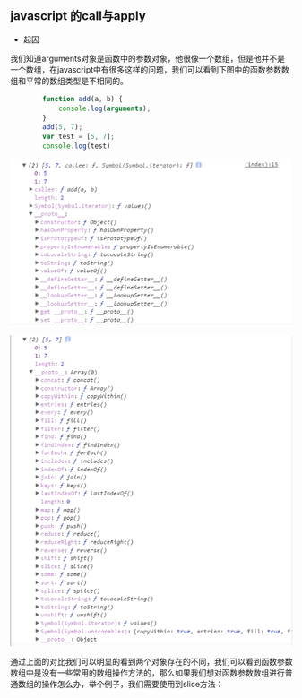 ## javascript 的call与apply

- 起因

我们知道arguments对象是函数中的参数对象，他很像一个数组，但是他并不是一个数组，在javascript中有很多这样的问题，我们可以看到下图中的函数参数数组和平常的数组类型是不相同的。

````javascript
        function add(a, b) {
            console.log(arguments);
        }
        add(5, 7);
        var test = [5, 7];
        console.log(test)
````

![此处显示的是如何设置的图片](/img/javascript/arguments.png)

![此处显示的是如何设置的图片](/img/javascript/array.png)

通过上面的对比我们可以明显的看到两个对象存在的不同，我们可以看到函数参数数组中是没有一些常用的数组操作方法的，那么如果我们想对函数参数数组进行普通数组的操作怎么办，举个例子，我们需要使用到slice方法：

````javascript


````










